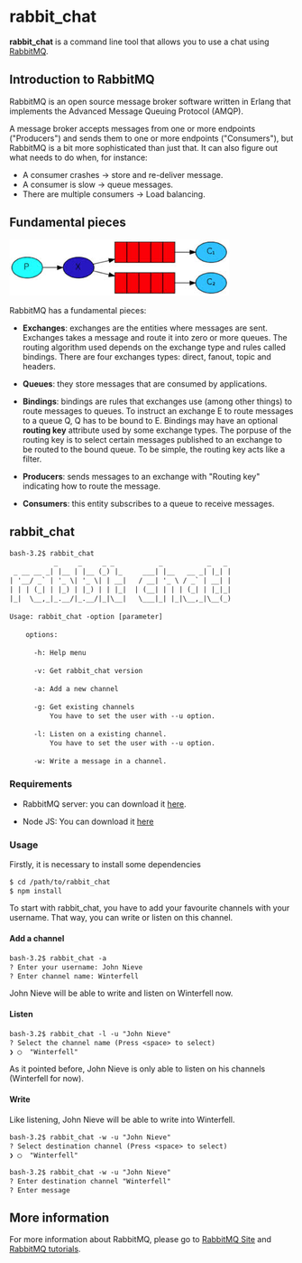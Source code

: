 # rabbit_chat

**rabbit_chat** is a command line tool that allows you to use a chat
using [RabbitMQ](https://www.rabbitmq.com/).

## Introduction to RabbitMQ

RabbitMQ is an open source message broker software written in Erlang that implements the Advanced Message Queuing Protocol (AMQP).

A message broker accepts messages from one or more endpoints ("Producers") and sends them to one or more endpoints ("Consumers"), but RabbitMQ is a bit more sophisticated than just that. It can also figure out what needs to do when, for instance:

* A consumer crashes -> store and re-deliver message.
* A consumer is slow -> queue messages.
* There are multiple consumers -> Load balancing.

## Fundamental pieces

![alt text](https://raw.githubusercontent.com/fortiz2305/rabbit_chat/master/pics/rabbitpieces.png)

RabbitMQ has a fundamental pieces:

* **Exchanges**: exchanges are the entities where messages are sent.
  Exchanges takes a message and route it into zero or more queues. The
  routing algorithm used depends on the exchange type and rules called
  bindings. There are four exchanges types: direct, fanout, topic and
  headers.

* **Queues**: they store messages that are consumed by applications.

* **Bindings**: bindings are rules that exchanges use (among other
  things) to route messages to queues. To instruct an exchange E to
  route messages to a queue Q, Q has to be bound to E. Bindings may have
  an optional **routing key** attribute used by some exchange types. The
  porpuse of the routing key is to select certain messages published to
  an exchange to be routed to the bound queue. To be simple, the routing
  key acts like a filter.

* **Producers**: sends messages to an exchange with "Routing key"
  indicating how to route the message.

* **Consumers**: this entity subscribes to a queue to receive messages.

## rabbit_chat

```console
bash-3.2$ rabbit_chat
           _     _     _ _           _           _   _
 _ __ __ _| |__ | |__ (_) |_     ___| |__   __ _| |_| |
| '__/ _` | '_ \| '_ \| | __|   / __| '_ \ / _` | __| |
| | | (_| | |_) | |_) | | |_|  | (__| | | | (_| | |_|_|
|_|  \__,_|_.__/|_.__/|_|\__|   \___|_| |_|\__,_|\__(_)

Usage: rabbit_chat -option [parameter]

    options:

      -h: Help menu

      -v: Get rabbit_chat version

      -a: Add a new channel

      -g: Get existing channels
          You have to set the user with --u option.

      -l: Listen on a existing channel.
          You have to set the user with --u option.

      -w: Write a message in a channel.
```

### Requirements

* RabbitMQ server: you can download it
  [here](https://www.rabbitmq.com/download.html).

* Node JS: You can download it [here](https://nodejs.org/en/download/package-manager/)

### Usage

Firstly, it is necessary to install some dependencies

```console
$ cd /path/to/rabbit_chat
$ npm install
```

To start with rabbit_chat, you have to add your favourite channels with
your username. That way, you can write or listen on this channel.

#### Add a channel

```console
bash-3.2$ rabbit_chat -a
? Enter your username: John Nieve
? Enter channel name: Winterfell
```

John Nieve will be able to write and listen on Winterfell now.

#### Listen

```console
bash-3.2$ rabbit_chat -l -u "John Nieve"
? Select the channel name (Press <space> to select)
❯ ◯  "Winterfell"
```

As it pointed before, John Nieve is only able to listen on his channels
(Winterfell for now).

#### Write

Like listening, John Nieve will be able to write into Winterfell.

```console
bash-3.2$ rabbit_chat -w -u "John Nieve"
? Select destination channel (Press <space> to select)
❯ ◯  "Winterfell"
```
```console
bash-3.2$ rabbit_chat -w -u "John Nieve"
? Enter destination channel "Winterfell"
? Enter message
```

## More information

For more information about RabbitMQ, please go to [RabbitMQ
Site](https://www.rabbitmq.com/) and [RabbitMQ
tutorials](https://www.rabbitmq.com/getstarted.html).
